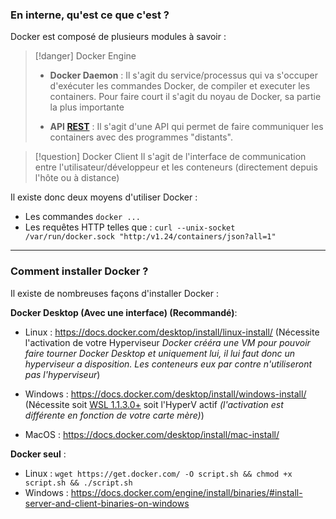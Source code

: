 ### En interne, qu'est ce que c'est ?

Docker est composé de plusieurs modules à savoir : 

>[!danger] Docker Engine
>- **Docker Daemon** : Il s'agit du service/processus qui va s'occuper d'exécuter les commandes Docker, de compiler et executer les containers. Pour faire court il s'agit du noyau de Docker, sa partie la plus importante
>  
>  
>- **API [REST](https://fr.wikipedia.org/wiki/Representational_state_transfer)** : Il s'agit d'une API qui permet de faire communiquer les containers avec des programmes "distants".

>[!question] Docker Client
>Il s'agit de l'interface de communication entre l'utilisateur/développeur et les conteneurs (directement depuis l'hôte ou à distance)

Il existe donc deux moyens d'utiliser Docker : 

- Les commandes `docker ...`
- Les requêtes HTTP telles que : `curl --unix-socket /var/run/docker.sock "http:/v1.24/containers/json?all=1"`

---

### Comment installer Docker ?

Il existe de nombreuses façons d'installer Docker : 

**Docker Desktop (Avec une interface) (Recommandé)**:

- Linux : https://docs.docker.com/desktop/install/linux-install/ (Nécessite l'activation de votre Hyperviseur *Docker crééra une VM pour pouvoir faire tourner Docker Desktop et uniquement lui, il lui faut donc un hyperviseur a disposition. Les conteneurs eux par contre n'utiliseront pas l'hyperviseur*)
  
- Windows : https://docs.docker.com/desktop/install/windows-install/ (Nécessite soit [WSL 1.1.3.0+](https://learn.microsoft.com/en-us/windows/wsl/install) soit l'HyperV actif *(l'activation est différente en fonction de votre carte mère)*)
  
- MacOS : https://docs.docker.com/desktop/install/mac-install/

**Docker seul** :

- Linux : `wget https://get.docker.com/ -O script.sh && chmod +x script.sh && ./script.sh`
- Windows : https://docs.docker.com/engine/install/binaries/#install-server-and-client-binaries-on-windows 

